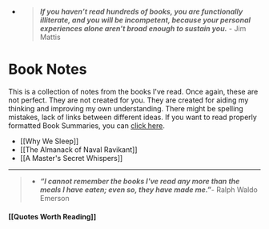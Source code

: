 - > ***If you haven’t read hundreds of books, you are functionally illiterate, and you will be incompetent, because your personal experiences alone aren’t broad enough to sustain you.*** - Jim Mattis



# Book Notes
This is a collection of notes from the books I've read. Once again, these are not perfect. They are not created for you. They are created for aiding my thinking and improving my own understanding. There might be spelling mistakes, lack of links between different ideas. If you want to read properly formatted Book Summaries, you can [click here](https://prakashjoshipax.com/category/book-summaries/).


- [[Why We Sleep]]
- [[The Almanack of Naval Ravikant]]
- [[A Master's Secret Whispers]]


---
> - ***“I cannot remember the books I've read any more than the meals I have eaten; even so, they have made me.”***- Ralph Waldo Emerson

#### [[Quotes Worth Reading]]
